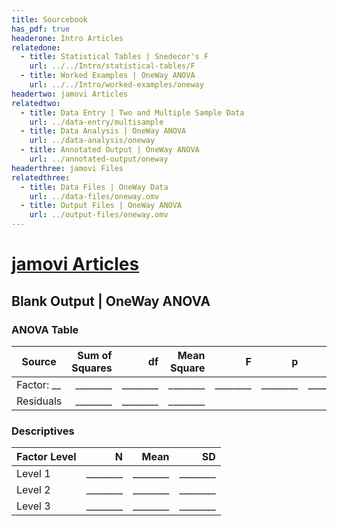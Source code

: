 ```yaml
---
title: Sourcebook
has_pdf: true
headerone: Intro Articles
relatedone:
  - title: Statistical Tables | Snedecor's F
    url: ../../Intro/statistical-tables/F
  - title: Worked Examples | OneWay ANOVA
    url: ../../Intro/worked-examples/oneway
headertwo: jamovi Articles
relatedtwo:
  - title: Data Entry | Two and Multiple Sample Data
    url: ../data-entry/multisample
  - title: Data Analysis | OneWay ANOVA
    url: ../data-analysis/oneway
  - title: Annotated Output | OneWay ANOVA
    url: ../annotated-output/oneway
headerthree: jamovi Files
relatedthree:
  - title: Data Files | OneWay Data
    url: ../data-files/oneway.omv
  - title: Output Files | OneWay ANOVA
    url: ../output-files/oneway.omv
---
```


# [jamovi Articles](../index.md)

## Blank Output | OneWay ANOVA

### ANOVA Table

| Source    | Sum of Squares | df  | Mean Square  | F     | p     | η²    |
|-----------|---------------:|----:|-------------:|------:|------:|------:|
| Factor: __| ________       | ________ | ________     | ________ | ________ | ________ |
| Residuals | ________       | ________ | ________     |       |       |       |

### Descriptives

| Factor Level | N   | Mean | SD   |
|--------------|----:|-----:|-----:|
| Level 1      | ________ | ________ | ________ |
| Level 2      | ________ | ________ | ________ |
| Level 3      | ________ | ________ | ________ |
